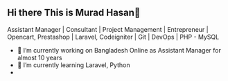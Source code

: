 ## Hi there This is Murad Hasan👋
Assistant Manager | Consultant | Project Management | Entrepreneur | Opencart, Prestashop | Laravel, Codeigniter | Git | DevOps | PHP - MySQL

- 🔭 I’m currently working on Bangladesh Online as Assistant Manager for almost 10 years
- 🌱 I’m currently learning Laravel, Python
- 

<!--
**tanvir0906/tanvir0906** is a ✨ _special_ ✨ repository because its `README.md` (this file) appears on your GitHub profile.

Here are some ideas to get you started:

- 🔭 I’m currently working on ...
- 🌱 I’m currently learning ...
- 👯 I’m looking to collaborate on ...
- 🤔 I’m looking for help with ...
- 💬 Ask me about ...
- 📫 How to reach me: ...
- 😄 Pronouns: ...
- ⚡ Fun fact: ...
-->
